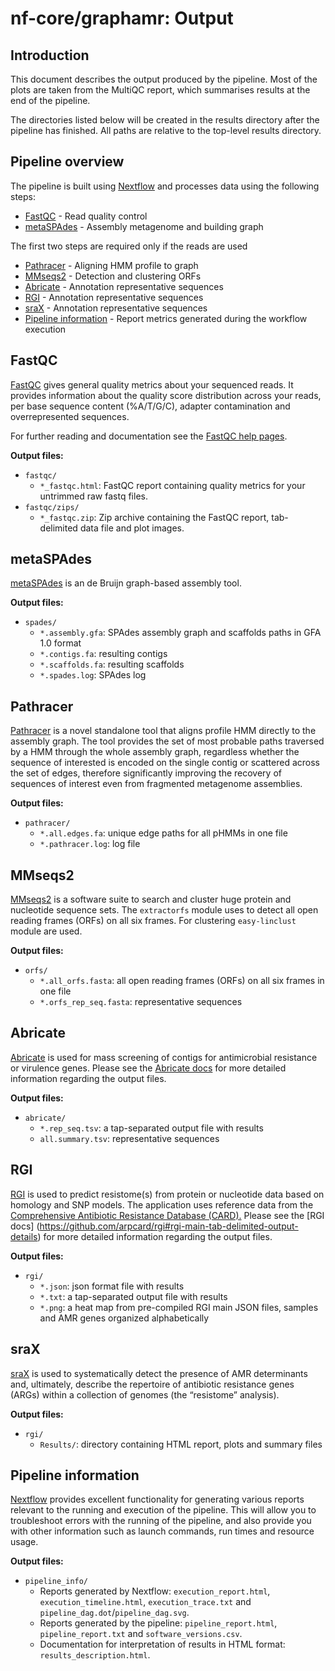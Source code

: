 # nf-core/graphamr: Output

## Introduction

This document describes the output produced by the pipeline. Most of the plots are taken from the MultiQC report, which summarises results at the end of the pipeline.

The directories listed below will be created in the results directory after the pipeline has finished. All paths are relative to the top-level results directory.

<!-- TODO nf-core: Write this documentation describing your workflow's output -->

## Pipeline overview

The pipeline is built using [Nextflow](https://www.nextflow.io/)
and processes data using the following steps:


* [FastQC](#fastqc) - Read quality control
* [metaSPAdes](#metaspades) - Assembly metagenome and building graph 

The first two steps are required only if the reads are used

* [Pathracer](#pathracer) - Aligning HMM profile to graph
* [MMseqs2](#mmseqs2) - Detection and clustering ORFs
* [Abricate](#abricate) - Annotation representative sequences
* [RGI](#rgi) - Annotation representative sequences
* [sraX](#srax) - Annotation representative sequences
* [Pipeline information](#pipeline-information) - Report metrics generated during the workflow execution

## FastQC

[FastQC](http://www.bioinformatics.babraham.ac.uk/projects/fastqc/) gives general quality metrics about your sequenced reads. It provides information about the quality score distribution across your reads, per base sequence content (%A/T/G/C), adapter contamination and overrepresented sequences.

For further reading and documentation see the [FastQC help pages](http://www.bioinformatics.babraham.ac.uk/projects/fastqc/Help/).

**Output files:**

* `fastqc/`
  * `*_fastqc.html`: FastQC report containing quality metrics for your untrimmed raw fastq files.
* `fastqc/zips/`
  * `*_fastqc.zip`: Zip archive containing the FastQC report, tab-delimited data file and plot images.


## metaSPAdes

[metaSPAdes](https://github.com/ablab/spades)  is an de Bruijn graph-based assembly tool.

**Output files:**

* `spades/`
  * `*.assembly.gfa`: SPAdes assembly graph and scaffolds paths in GFA 1.0 format
  * `*.contigs.fa`: resulting contigs
  * `*.scaffolds.fa`: resulting scaffolds
  * `*.spades.log`: SPAdes log


## Pathracer

[Pathracer](https://cab.spbu.ru/software/pathracer/) is a novel standalone tool that aligns profile HMM directly to the assembly graph. The tool provides the set of most probable paths traversed by a HMM through the whole assembly graph, regardless whether the sequence of interested is encoded on the single contig or scattered across the set of edges, therefore significantly improving the recovery of sequences of interest even from fragmented metagenome assemblies.

**Output files:**

* `pathracer/`
  * `*.all.edges.fa`: unique edge paths for all pHMMs in one file
  * `*.pathracer.log`: log file

## MMseqs2

[MMseqs2](https://github.com/soedinglab/MMseqs2) is a software suite to search and cluster huge protein and nucleotide sequence sets. The `extractorfs` module uses to detect all open reading frames (ORFs) on all six frames. For clustering `easy-linclust` module are used. 

**Output files:**

* `orfs/`
  * `*.all_orfs.fasta`: all open reading frames (ORFs) on all six frames in one file
  * `*.orfs_rep_seq.fasta`: representative sequences

## Abricate

[Abricate](https://github.com/tseemann/abricate) is used for mass screening of contigs for antimicrobial resistance or virulence genes. Please see the [Abricate docs](https://github.com/tseemann/abricate/blob/master/README.md) for more detailed information regarding the output files.

**Output files:**

* `abricate/`
  * `*.rep_seq.tsv`: a tap-separated output file with results
  * `all.summary.tsv`: representative sequences

## RGI 

[RGI](https://github.com/arpcard/rgi) is used to predict resistome(s) from protein or nucleotide data based on homology and SNP models. The application uses reference data from the [Comprehensive Antibiotic Resistance Database (CARD).](https://card.mcmaster.ca/) Please see the [RGI docs]  (https://github.com/arpcard/rgi#rgi-main-tab-delimited-output-details) for more detailed information regarding the output files.

**Output files:**

* `rgi/`
  * `*.json`: json format file with results
  * `*.txt`: a tap-separated output file with results
  * `*.png`: a heat map from pre-compiled RGI main JSON files, samples and AMR genes organized alphabetically

## sraX

[sraX](https://github.com/lgpdevtools/sraX) is used to systematically detect the presence of AMR determinants and, ultimately, describe the repertoire of antibiotic resistance genes (ARGs) within a collection of genomes (the “resistome” analysis).

**Output files:**

* `rgi/`
  * `Results/`: directory containing HTML report, plots and summary files

## Pipeline information

[Nextflow](https://www.nextflow.io/docs/latest/tracing.html) provides excellent functionality for generating various reports relevant to the running and execution of the pipeline. This will allow you to troubleshoot errors with the running of the pipeline, and also provide you with other information such as launch commands, run times and resource usage.

**Output files:**

* `pipeline_info/`
  * Reports generated by Nextflow: `execution_report.html`, `execution_timeline.html`, `execution_trace.txt` and `pipeline_dag.dot`/`pipeline_dag.svg`.
  * Reports generated by the pipeline: `pipeline_report.html`, `pipeline_report.txt` and `software_versions.csv`.
  * Documentation for interpretation of results in HTML format: `results_description.html`.
